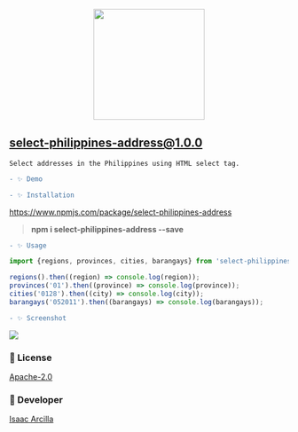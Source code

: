 <p align="center"><img src="https://pngimage.net/wp-content/uploads/2018/06/philippine-flag-icon-png-5.png" width="200"></p>

## **select-philippines-address@1.0.0**

`Select addresses in the Philippines using HTML select tag.`

```diff
- ✨ Demo
```

```diff
- ✨ Installation
```

https://www.npmjs.com/package/select-philippines-address

> **npm i select-philippines-address --save**

```diff
- ✨ Usage
```

```js
import {regions, provinces, cities, barangays} from 'select-philippines-address';

regions().then((region) => console.log(region));
provinces('01').then((province) => console.log(province));
cities('0128').then((city) => console.log(city));
barangays('052011').then((barangays) => console.log(barangays));
```

```diff
- ✨ Screenshot
```

![](https://github.com/isaacdarcilla/select-philippines-address/blob/main/demo/react/screenshot/img.png)

### 🔖 License
[Apache-2.0](https://github.com/isaacdarcilla/select-philippines-address/blob/master/LICENSE)


### 🚀 Developer
[Isaac Arcilla](https://facebook.com/isaacdarcilla)

